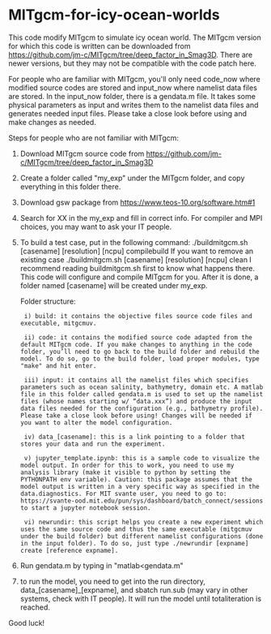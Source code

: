 # MITgcm-for-icy-ocean-worlds
This code modify MITgcm to simulate icy ocean world.
The MITgcm version for which this code is written can be downloaded from https://github.com/jm-c/MITgcm/tree/deep_factor_in_Smag3D. 
There are newer versions, but they may not be compatible with the code patch here.

For people who are familiar with MITgcm, you'll only need code_now where modified source codes are stored and input_now where namelist data files are stored. In the input_now folder, there is a gendata.m file. It takes some physical parameters as input and writes them to the namelist data files and generates needed input files. Please take a close look before using and make changes as needed.

Steps for people who are not familiar with MITgcm:
1. Download MITgcm source code from https://github.com/jm-c/MITgcm/tree/deep_factor_in_Smag3D

2. Create a folder called "my_exp" under the MITgcm folder, and copy everything in this folder there.

3. Download gsw package from https://www.teos-10.org/software.htm#1

4. Search for XX in the my_exp and fill in correct info. For compiler and MPI choices, you may want to ask your IT people.

5. To build a test case, put in the following command:
    ./buildmitgcm.sh [casename] [resolution] [ncpu] compilebuild
   If you want to remove an existing case
    ./buildmitgcm.sh [casename] [resolution] [ncpu] clean
   I recommend reading buildmitgcm.sh first to know what happens there.
   This code will configure and compile MITgcm for you. After it is done, a folder named [casename] will be created under my_exp.

    Folder structure:

        i) build: it contains the objective files source code files and executable, mitgcmuv.
    
        ii) code: it contains the modified source code adapted from the default MITgcm code. If you make changes to anything in the code folder, you’ll need to go back to the build folder and rebuild the model. To do so, go to the build folder, load proper modules, type "make" and hit enter.
    
        iii) input: it contains all the namelist files which specifies parameters such as ocean salinity, bathymetry, domain etc. A matlab file in this folder called gendata.m is used to set up the namelist files (whose names starting w/ “data.xxx”) and produce the input data files needed for the configuration (e.g., bathymetry profile). Please take a close look before using! Changes will be needed if you want to alter the model configuration.
    
        iv) data_[casename]: this is a link pointing to a folder that stores your data and run the experiment.
    
        v) jupyter_template.ipynb: this is a sample code to visualize the model output. In order for this to work, you need to use my analysis library (make it visible to python by setting the PYTHONPATH env variable). Caution: this package assumes that the model output is written in a very specific way as specified in the data.diagnostics. For MIT svante user, you need to go to: https://svante-ood.mit.edu/pun/sys/dashboard/batch_connect/sessions to start a jupyter notebook session.
    
        vi) newrundir: this script helps you create a new experiment which uses the same source code and thus the same executable (mitgcmuv under the build folder) but different namelist configurations (done in the input folder). To do so, just type ./newrundir [expname] create [reference expname]. 

6. Run gendata.m by typing in "matlab<gendata.m"

7. to run the model, you need to get into the run directory, data_[casename]_[expname], and sbatch run.sub (may vary in other systems, check with IT people). It will run the model until totaliteration is reached.

Good luck! 
